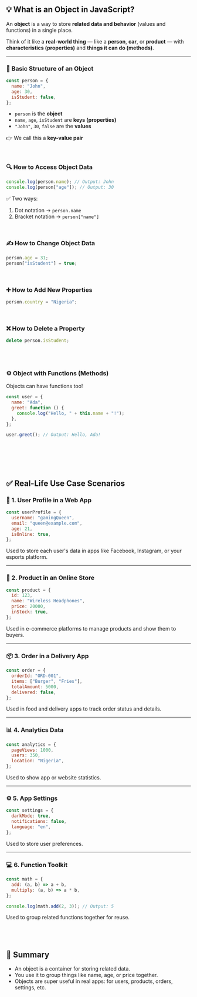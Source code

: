 ## 💡 What is an Object in JavaScript?

An **object** is a way to store **related data and behavior** (values and functions) in a single place.

Think of it like a **real-world thing** — like a **person**, **car**, or **product** — with **characteristics (properties)** and **things it can do (methods)**.

---

### 🧱 Basic Structure of an Object

```js
const person = {
  name: "John",
  age: 30,
  isStudent: false,
};
```

- `person` is the **object**
- `name`, `age`, `isStudent` are **keys (properties)**
- `"John"`, `30`, `false` are the **values**

👉 We call this a **key-value pair**

<br>

### 🔍 How to Access Object Data

```js
console.log(person.name); // Output: John
console.log(person["age"]); // Output: 30
```

✅ Two ways:

1. Dot notation → `person.name`
2. Bracket notation → `person["name"]`

<br>

### ✍️ How to Change Object Data

```js
person.age = 31;
person["isStudent"] = true;
```

<br>

### ➕ How to Add New Properties

```js
person.country = "Nigeria";
```

<br>

### ❌ How to Delete a Property

```js
delete person.isStudent;
```

<br>
<br>

### ⚙️ Object with Functions (Methods)

Objects can have functions too!

```js
const user = {
  name: "Ada",
  greet: function () {
    console.log("Hello, " + this.name + "!");
  },
};

user.greet(); // Output: Hello, Ada!
```

<br>
<br>
<br>
<br>

## ✅ Real-Life Use Case Scenarios


### 📱 1. **User Profile in a Web App**

```js
const userProfile = {
  username: "gamingQueen",
  email: "queen@example.com",
  age: 21,
  isOnline: true,
};
```

Used to store each user's data in apps like Facebook, Instagram, or your esports platform.

---

### 🛒 2. **Product in an Online Store**

```js
const product = {
  id: 123,
  name: "Wireless Headphones",
  price: 20000,
  inStock: true,
};
```

Used in e-commerce platforms to manage products and show them to buyers.

---

### 📦 3. **Order in a Delivery App**

```js
const order = {
  orderId: "ORD-001",
  items: ["Burger", "Fries"],
  totalAmount: 5000,
  delivered: false,
};
```

Used in food and delivery apps to track order status and details.

---

### 📊 4. **Analytics Data**

```js
const analytics = {
  pageViews: 1000,
  users: 350,
  location: "Nigeria",
};
```

Used to show app or website statistics.

---

### ⚙️ 5. **App Settings**

```js
const settings = {
  darkMode: true,
  notifications: false,
  language: "en",
};
```

Used to store user preferences.

---

### 💻 6. **Function Toolkit**

```js
const math = {
  add: (a, b) => a + b,
  multiply: (a, b) => a * b,
};

console.log(math.add(2, 3)); // Output: 5
```

Used to group related functions together for reuse.
<br>
<br>
<br>
<br>

## 🧠 Summary

- An object is a container for storing related data.
- You use it to group things like name, age, or price together.
- Objects are super useful in real apps: for users, products, orders, settings, etc.
